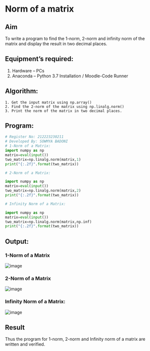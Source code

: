 # Norm of a matrix
## Aim
To write a program to find the 1-norm, 2-norm and infinity norm of the matrix and display the result in two decimal places.
## Equipment’s required:
1.	Hardware – PCs
2.	Anaconda – Python 3.7 Installation / Moodle-Code Runner
## Algorithm:
	1. Get the input matrix using np.array()   
    2. Find the 2-norm of the matrix using np.linalg.norm()
	3. Print the norm of the matrix in two decimal places.
## Program:
```Python
# Register No: 212223230211
# Developed By: SOWMYA BADONI
# 1-Norm of a Matrix:
import numpy as np
matrix=eval(input())
two_matrix=np.linalg.norm(matrix,1)
print("{:.2f}".format(two_matrix))

# 2-Norm of a Matrix:

import numpy as np
matrix=eval(input())
two_matrix=np.linalg.norm(matrix,2)
print("{:.2f}".format(two_matrix))

# Infinity Norm of a Matrix:

import numpy as np
matrix=eval(input())
two_matrix=np.linalg.norm(matrix,np.inf)
print("{:.2f}".format(two_matrix))
```

## Output:
### 1-Norm of a Matrix
![image](https://github.com/sowmya-badoni/Norm-of-a-matrix/assets/152136324/1041c004-cedb-43f6-beb3-856f7fda1c0c)


### 2-Norm of a Matrix
![image](https://github.com/sowmya-badoni/Norm-of-a-matrix/assets/152136324/3748b758-f736-48ed-a80e-239e24e9e5d1)



### Infinity Norm of a Matrix:

![image](https://github.com/sowmya-badoni/Norm-of-a-matrix/assets/152136324/0bda9dda-131e-4c37-95c3-b70dc2e8f1c2)



## Result
Thus the program for 1-norm, 2-norm and Infinity norm of a matrix are written and verified.

